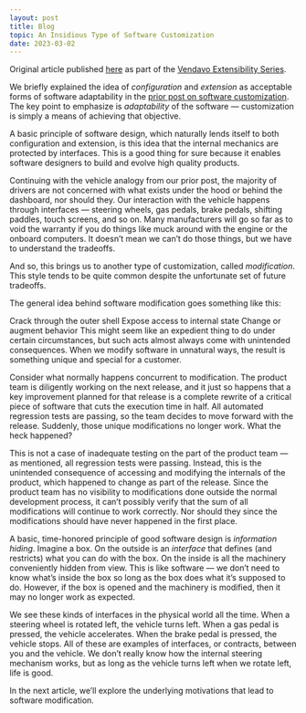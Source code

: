 ```yaml
---
layout: post
title: Blog
topic: An Insidious Type of Software Customization
date: 2023-03-02
---
```

<div class="content" markdown="1">

Original article published [here](https://engineering.vendavo.com/an-insidious-type-of-software-customization-8dd0ada28c16) as part of the [Vendavo Extensibility Series](https://engineering.vendavo.com/extensibility/home).

We briefly explained the idea of _configuration_ and _extension_ as acceptable forms of software adaptability in the [prior post on software customization](/blog/2023/02/23/understanding-types-of-software-customization). The key point to emphasize is _adaptability_ of the software — customization is simply a means of achieving that objective.

A basic principle of software design, which naturally lends itself to both configuration and extension, is this idea that the internal mechanics are protected by interfaces. This is a good thing for sure because it enables software designers to build and evolve high quality products.

Continuing with the vehicle analogy from our prior post, the majority of drivers are not concerned with what exists under the hood or behind the dashboard, nor should they. Our interaction with the vehicle happens through interfaces — steering wheels, gas pedals, brake pedals, shifting paddles, touch screens, and so on. Many manufacturers will go so far as to void the warranty if you do things like muck around with the engine or the onboard computers. It doesn’t mean we can’t do those things, but we have to understand the tradeoffs.

And so, this brings us to another type of customization, called _modification_. This style tends to be quite common despite the unfortunate set of future tradeoffs.

The general idea behind software modification goes something like this:

Crack through the outer shell
Expose access to internal state
Change or augment behavior
This might seem like an expedient thing to do under certain circumstances, but such acts almost always come with unintended consequences. When we modify software in unnatural ways, the result is something unique and special for a customer.

Consider what normally happens concurrent to modification. The product team is diligently working on the next release, and it just so happens that a key improvement planned for that release is a complete rewrite of a critical piece of software that cuts the execution time in half. All automated regression tests are passing, so the team decides to move forward with the release. Suddenly, those unique modifications no longer work. What the heck happened?

This is not a case of inadequate testing on the part of the product team — as mentioned, all regression tests were passing. Instead, this is the unintended consequence of accessing and modifying the internals of the product, which happened to change as part of the release. Since the product team has no visibility to modifications done outside the normal development process, it can’t possibly verify that the sum of all modifications will continue to work correctly. Nor should they since the modifications should have never happened in the first place.

A basic, time-honored principle of good software design is _information hiding_. Imagine a box. On the outside is an _interface_ that defines (and restricts) what you can do with the box. On the inside is all the machinery conveniently hidden from view. This is like software — we don’t need to know what’s inside the box so long as the box does what it’s supposed to do. However, if the box is opened and the machinery is modified, then it may no longer work as expected.

We see these kinds of interfaces in the physical world all the time. When a steering wheel is rotated left, the vehicle turns left. When a gas pedal is pressed, the vehicle accelerates. When the brake pedal is pressed, the vehicle stops. All of these are examples of interfaces, or contracts, between you and the vehicle. We don’t really know how the internal steering mechanism works, but as long as the vehicle turns left when we rotate left, life is good.

In the next article, we’ll explore the underlying motivations that lead to software modification.

</div>
